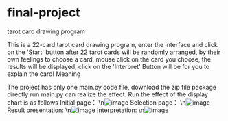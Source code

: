 # final-project
tarot card drawing program

This is a 22-card tarot card drawing program, enter the interface and click on the 'Start' button after 22 tarot cards will be randomly arranged, by their own feelings to choose a card, mouse click on the card you choose, the results will be displayed, click on the 'Interpret' Button will be for you to explain the card! Meaning

The project has only one main.py code file, download the zip file package directly run main.py can realize the effect. Run the effect of the display chart is as follows
Initial page：
\n![image](https://github.com/user-attachments/assets/c216f7fb-9833-40ad-817a-ad9bc8909ed7)
Selection page：
\n![image](https://github.com/user-attachments/assets/8566d640-97c7-4246-b6cf-ca052b120bda)
Result presentation:
\n![image](https://github.com/user-attachments/assets/a9c69f4a-8017-4a03-9387-0b3faa114930)
Interpretation:
\n![image](https://github.com/user-attachments/assets/5bdf0480-2767-4083-9b7a-0a4a90fbe7e4)
